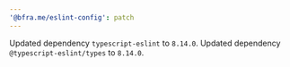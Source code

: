 ```yaml
---
'@bfra.me/eslint-config': patch
---
```


Updated dependency `typescript-eslint` to `8.14.0`.
Updated dependency `@typescript-eslint/types` to `8.14.0`.
